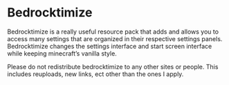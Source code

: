 # Bedrocktimize
Bedrocktimize is a really useful resource pack that adds and allows you to access many settings that are organized in their respective settings panels. Bedrocktimize changes the settings interface and start screen interface while keeping minecraft’s vanilla style.

Please do not redistribute bedrocktimize to any other sites or people. This includes reuploads, new links, ect other than the ones I apply.
